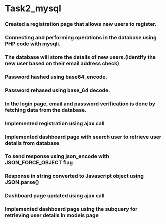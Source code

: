 # Task2_mysql  
### Created a registration page that allows new users to register.  
### Connecting and performing operations in the database using PHP code with mysqli.  
### The database will store the details of new users.(Identify the new user based on their email address check)  
### Password hashed using base64_encode.  
### Password rehased using  base_64 decode.  
### In the login page, email and password verification is done by fetching data from the database.
### Implemented registration using ajax call
### Implemented dashboard page with search user to retrieve user details from database
### To send response using json_encode with JSON_FORCE_OBJECT flag
### Response in string converted to Javascript object using JSON.parse()
### Dashboard page updated using ajax call
### Implemented dashboard page using the subquery for retrieving user details in models page
